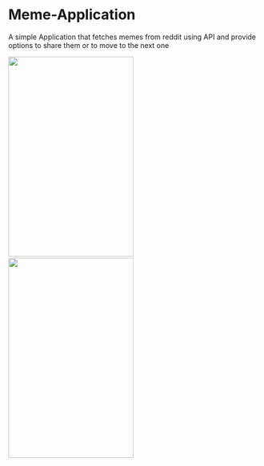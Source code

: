# Meme-Application

A simple Application that fetches memes from reddit using API and provide options to share them or to move to the next one


<img src="https://github.com/uveshm003/Java-100-days/blob/main/Meme_App_Img1.jpeg" style=" width:250px ; height:400px "  >  &nbsp;&nbsp;&nbsp;   <img src="https://github.com/uveshm003/Java-100-days/blob/main/Meme_App_Img_2.jpeg" style=" width:250px ; height:400px " >
